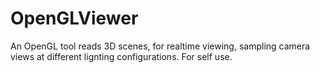 # OpenGLViewer

An OpenGL tool reads 3D scenes, for realtime viewing, sampling camera views at different lignting configurations.
For self use.